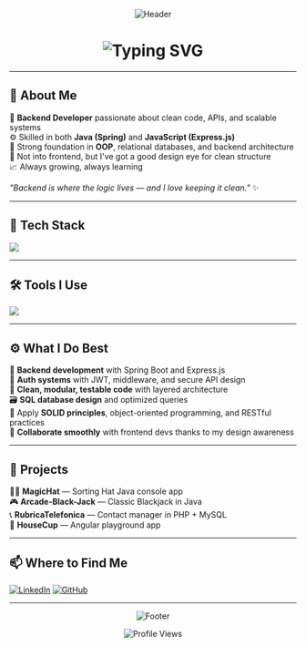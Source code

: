 <div align="center">

![Header](https://capsule-render.vercel.app/api?type=waving&color=0:240046,25:3C096C,50:5A189A,75:7B2CBF,100:9D4EDD&height=200&section=header&text=&fontSize=0&animation=twinkling)

<h1 align="center">
<img src="https://readme-typing-svg.herokuapp.com?font=Orbitron&weight=700&size=32&pause=1000&color=9D4EDD&center=true&vCenter=true&width=600&lines=+Andrea+Macellaro+La+Franca+;✨+Backend+Developer+✨;🚀+Java+%7C+Spring+%7C+Express.js+🚀;🌌+Based+in+Italy+🌌" alt="Typing SVG" />
</h1>

</div>

---

## 🧠 About Me

🌟 **Backend Developer** passionate about clean code, APIs, and scalable systems  
⚙️ Skilled in both **Java (Spring)** and **JavaScript (Express.js)**  
🧠 Strong foundation in **OOP**, relational databases, and backend architecture  
🎨 Not into frontend, but I've got a good design eye for clean structure  
📈 Always growing, always learning  

*"Backend is where the logic lives — and I love keeping it clean."* ✨

---

## 🚀 Tech Stack

<p align="left">
<img src="https://skillicons.dev/icons?i=java,spring,js,nodejs,express,ts,postgresql,mysql&theme=dark" />
</p>

---

## 🛠️ Tools I Use

<p align="left">
<img src="https://skillicons.dev/icons?i=vscode,idea,postman,git,github,figma,docker&theme=dark" />
</p>

---

## ⚙️ What I Do Best

🔧 **Backend development** with Spring Boot and Express.js  
🔐 **Auth systems** with JWT, middleware, and secure API design  
🧱 **Clean, modular, testable code** with layered architecture  
🗃️ **SQL database design** and optimized queries  
🧠 Apply **SOLID principles**, object-oriented programming, and RESTful practices  
🤝 **Collaborate smoothly** with frontend devs thanks to my design awareness  

---

## 📂 Projects

🧙‍♂️ **MagicHat** — Sorting Hat Java console app  
🎮 **Arcade-Black-Jack** — Classic Blackjack in Java  
📞 **RubricaTelefonica** — Contact manager in PHP + MySQL  
🧪 **HouseCup** — Angular playground app  

---

## 📫 Where to Find Me

[![LinkedIn](https://img.shields.io/badge/LinkedIn-0077B5?style=for-the-badge&logo=linkedin&logoColor=white&labelColor=240046&color=9D4EDD)](https://www.linkedin.com/in/andreamacellarolafranca/)
[![GitHub](https://img.shields.io/badge/GitHub-100000?style=for-the-badge&logo=github&logoColor=white&labelColor=240046&color=7B2CBF)](https://github.com/AndreaMacellaroLaFranca)

---
<div align="center">

![Footer](https://capsule-render.vercel.app/api?type=waving&color=0:240046,25:3C096C,50:5A189A,75:7B2CBF,100:9D4EDD&height=120&section=footer)

![Profile Views](https://komarev.com/ghpvc/?username=andreamacellarolafranca&color=9D4EDD&style=for-the-badge&label=VISITORS)

</div>
